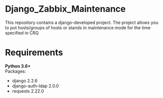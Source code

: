 # Django_Zabbix_Maintenance

This repository contains a django-developed project. The project allows you to put hosts/groups of hosts or stands in maintenance mode for the time specified in CRQ

# Requirements
**Python 3.6+**  
Packages:
 - django 2.2.6
 - django-auth-ldap 2.0.0
 - requests 2.22.0